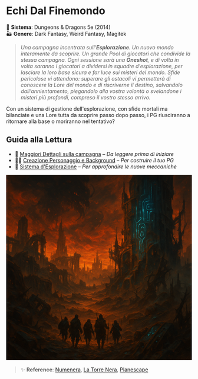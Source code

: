 # Echi Dal Finemondo

🎲 **Sistema**: Dungeons & Dragons 5e (2014)  
🏜️ **Genere**: Dark Fantasy, Weird Fantasy, Magitek

> _Una campagna incentrata sull'**Esplorazione**. Un nuovo mondo interamente da scoprire. Un grande Pool di giocatori
> che condivide la stessa campagna. Ogni sessione sarà una **Oneshot**, e di volta in volta saranno i giocatori a
> dividersi in squadre d'esplorazione, per lasciare la loro base sicura e far luce sui misteri del mondo.
> Sfide pericolose vi attendono: superare gli ostacoli vi permetterà di conoscere la Lore del mondo e di riscriverne il
> destino, salvandolo dall’annientamento, piegandolo alla vostra volontà o svelandone i misteri più profondi, compreso
> il vostro stesso arrivo._

Con un sistema di gestione dell'esplorazione, con sfide mortali ma bilanciate e una Lore tutta da scoprire passo dopo
passo, i PG riusciranno a ritornare alla base o moriranno nel tentativo?

## Guida alla Lettura

- 📖 [Maggiori Dettagli sulla campagna](b01-ddi.md) – *Da leggere prima di iniziare*
- 🧙‍♂️ [Creazione Personaggio e Background](b02-creazione-pg.md) – *Per costruire il tuo PG*
- 🧭 [Sistema d'Esplorazione](b04-esplorazione.md) – *Per approfondire le nuove meccaniche*

![Image](../../img/001.png)

> ✨ **Reference**:
[Numenera](https://it.wikipedia.org/wiki/Numenera),
[La Torre Nera](https://it.wikipedia.org/wiki/La_torre_nera),
[Planescape](https://it.wikipedia.org/wiki/Planescape)


